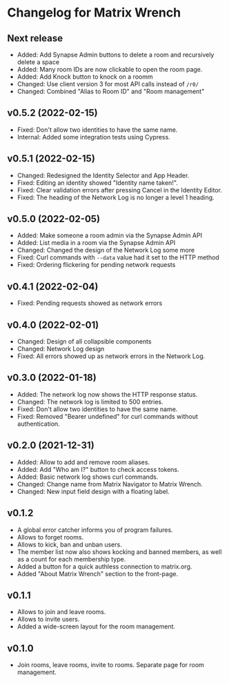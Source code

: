 # Changelog for Matrix Wrench

## Next release
* Added: Add Synapse Admin buttons to delete a room and recursively delete a space
* Added: Many room IDs are now clickable to open the room page.
* Added: Add Knock button to knock on a roomm
* Changed: Use client version 3 for most API calls instead of `/r0/`
* Changed: Combined "Alias to Room ID" and "Room management"

## v0.5.2 (2022-02-15)
* Fixed: Don't allow two identities to have the same name.
* Internal: Added some integration tests using Cypress.

## v0.5.1 (2022-02-15)
* Changed: Redesigned the Identity Selector and App Header.
* Fixed: Editing an identity showed "Identity name taken!".
* Fixed: Clear validation errors after pressing Cancel in the Identity Editor.
* Fixed: The heading of the Network Log is no longer a level 1 heading.

## v0.5.0 (2022-02-05)
* Added: Make someone a room admin via the Synapse Admin API
* Added: List media in a room via the Synapse Admin API
* Changed: Changed the design of the Network Log some more 
* Fixed: Curl commands with `--data` value had it set to the HTTP method
* Fixed: Ordering flickering for pending network requests

## v0.4.1 (2022-02-04)
* Fixed: Pending requests showed as network errors

## v0.4.0 (2022-02-01)
* Changed: Design of all collapsible components 
* Changed: Network Log design
* Fixed: All errors showed up as network errors in the Network Log.

## v0.3.0 (2022-01-18)
* Added: The network log now shows the HTTP response status.
* Changed: The network log is limited to 500 entries.
* Fixed: Don't allow two identities to have the same name. 
* Fixed: Removed "Bearer undefined" for curl commands without authentication.

## v0.2.0 (2021-12-31)
* Added: Allow to add and remove room aliases.
* Added: Add "Who am I?" button to check access tokens.
* Added: Basic network log shows curl commands.
* Changed: Change name from Matrix Navigator to Matrix Wrench.
* Changed: New input field design with a floating label.

## v0.1.2
* A global error catcher informs you of program failures.
* Allows to forget rooms.
* Allows to kick, ban and unban users.
* The member list now also shows kocking and banned members, as well as a count for each membership type.
* Added a button for a quick authless connection to matrix.org.
* Added "About Matrix Wrench" section to the front-page.

## v0.1.1
* Allows to join and leave rooms.
* Allows to invite users.
* Added a wide-screen layout for the room management.

## v0.1.0
* Join rooms, leave rooms, invite to rooms. Separate page for room management.
